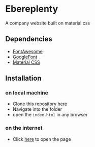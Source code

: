 # Ebereplenty
A company website built on material css

## Dependencies
* [FontAwesome](https://use.fontawesome.com/releases/v5.0.13/css/all.css "FontAwesome")
* [GoogleFont](https://fonts.googleapis.com/icon?family=Material+Icons "GoogleFont")
* [Material CSS](https://cdnjs.cloudflare.com/ajax/libs/materialize/1.0.0-beta/css/materialize.min.css "GoogleFont")

## Installation 
### on local machine
* Clone this repository [here](https://github.com/EBEREGIT/Company-site-with-Material-css "here")
* Navigate into the folder
* open the <code>index.html</code> in any browser

### on the internet
* Click [here](https://eberegit.github.io/Company-site-with-Material-css/index.html "here") to open the page
